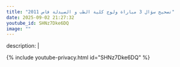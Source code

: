 ```yaml
---
title: "تصحيح سؤال 3 مباراة ولوج كلية الطب و الصيدلة فاس 2011"
date: 2025-09-02 21:27:32 
youtube_id: SHNz7Dke6DQ
image: ""
---
```

description: |
  
{% include youtube-privacy.html id="SHNz7Dke6DQ" %}
